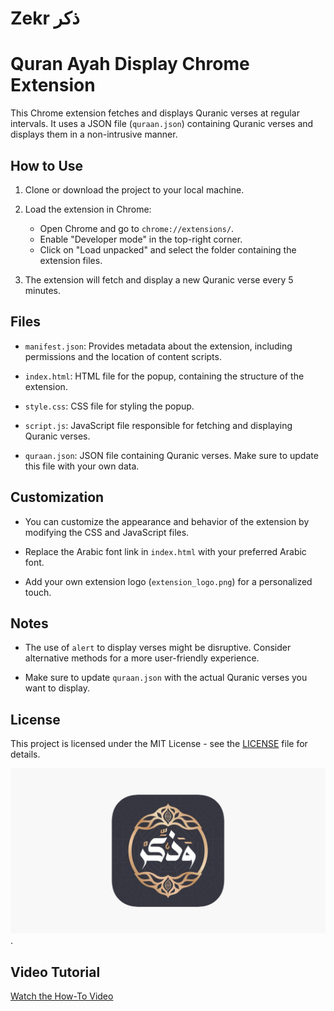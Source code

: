 # Zekr ذكر

# Quran Ayah Display Chrome Extension

This Chrome extension fetches and displays Quranic verses at regular intervals. It uses a JSON file (`quraan.json`) containing Quranic verses and displays them in a non-intrusive manner.

## How to Use

1. Clone or download the project to your local machine.

2. Load the extension in Chrome:
   - Open Chrome and go to `chrome://extensions/`.
   - Enable "Developer mode" in the top-right corner.
   - Click on "Load unpacked" and select the folder containing the extension files.

3. The extension will fetch and display a new Quranic verse every 5 minutes.

## Files

- `manifest.json`: Provides metadata about the extension, including permissions and the location of content scripts.

- `index.html`: HTML file for the popup, containing the structure of the extension.

- `style.css`: CSS file for styling the popup.

- `script.js`: JavaScript file responsible for fetching and displaying Quranic verses.

- `quraan.json`: JSON file containing Quranic verses. Make sure to update this file with your own data.

## Customization

- You can customize the appearance and behavior of the extension by modifying the CSS and JavaScript files.

- Replace the Arabic font link in `index.html` with your preferred Arabic font.

- Add your own extension logo (`extension_logo.png`) for a personalized touch.

## Notes

- The use of `alert` to display verses might be disruptive. Consider alternative methods for a more user-friendly experience.

- Make sure to update `quraan.json` with the actual Quranic verses you want to display.

## License

This project is licensed under the MIT License - see the [LICENSE](LICENSE) file for details.

![Zekr Logo](extension_logo.png).

## Video Tutorial

[Watch the How-To Video](how_to.mp4)

